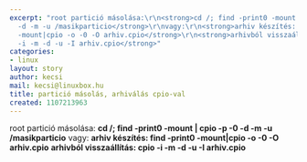 ```yaml
---
excerpt: "root partició másolása:\r\n<strong>cd /; find -print0 -mount | cpio -p -0
  -d -m -u /masikparticio</strong>\r\nvagy:\r\n<strong>arhiv készítés: find -print0
  -mount|cpio -o -0 -O arhiv.cpio</strong>\r\n<strong>arhivból visszaállítás: cpio
  -i -m -d -u -I arhiv.cpio</strong>"
categories:
- linux
layout: story
author: kecsi
mail: kecsi@linuxbox.hu
title: partició másolás, arhiválás cpio-val
created: 1107213963
---
```

root partició másolása:
<strong>cd /; find -print0 -mount | cpio -p -0 -d -m -u /masikparticio</strong>
vagy:
<strong>arhiv készítés: find -print0 -mount|cpio -o -0 -O arhiv.cpio</strong>
<strong>arhivból visszaállítás: cpio -i -m -d -u -I arhiv.cpio</strong>
